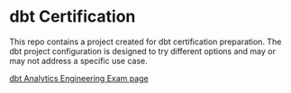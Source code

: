 # dbt Certification

This repo contains a project created for dbt certification preparation.
The dbt project configuration is designed to try different options and may or may not address a specific use case.

[dbt Analytics Engineering Exam page](https://www.getdbt.com/certifications/analytics-engineer-certification-exam)